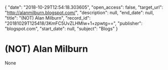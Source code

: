 {
  "date": "2018-10-29T12:54:18.303605", 
  "open_access": false, 
  "target_url": "http://alanmilburn.blogspot.com/", 
  "description": null, 
  "end_date": null, 
  "title": "(NOT) Alan Milburn", 
  "record_id": "20181029T125418/3KmFC5UvZLHMIw+1+zpwtg==", 
  "publisher": "blogspot.com", 
  "start_date": null, 
  "subject": "Blogs"
}

# (NOT) Alan Milburn

None